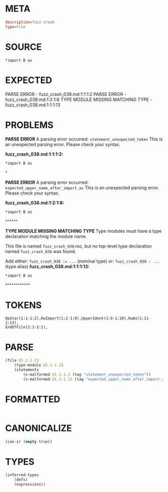 # META
~~~ini
description=fuzz crash
type=file
~~~
# SOURCE
~~~roc
*import B as
~~~
# EXPECTED
PARSE ERROR - fuzz_crash_038.md:1:1:1:2
PARSE ERROR - fuzz_crash_038.md:1:2:1:8
TYPE MODULE MISSING MATCHING TYPE - fuzz_crash_038.md:1:1:1:13
# PROBLEMS
**PARSE ERROR**
A parsing error occurred: `statement_unexpected_token`
This is an unexpected parsing error. Please check your syntax.

**fuzz_crash_038.md:1:1:1:2:**
```roc
*import B as
```
^


**PARSE ERROR**
A parsing error occurred: `expected_upper_name_after_import_as`
This is an unexpected parsing error. Please check your syntax.

**fuzz_crash_038.md:1:2:1:8:**
```roc
*import B as
```
 ^^^^^^


**TYPE MODULE MISSING MATCHING TYPE**
Type modules must have a type declaration matching the module name.

This file is named `fuzz_crash_038`.roc, but no top-level type declaration named `fuzz_crash_038` was found.

Add either:
`fuzz_crash_038 := ...` (nominal type)
or:
`fuzz_crash_038 : ...` (type alias)
**fuzz_crash_038.md:1:1:1:13:**
```roc
*import B as
```
^^^^^^^^^^^^


# TOKENS
~~~zig
OpStar(1:1-1:2),KwImport(1:2-1:8),UpperIdent(1:9-1:10),KwAs(1:11-1:13),
EndOfFile(2:1-2:1),
~~~
# PARSE
~~~clojure
(file @1.1-1.13
	(type-module @1.1-1.2)
	(statements
		(s-malformed @1.1-1.2 (tag "statement_unexpected_token"))
		(s-malformed @1.2-1.13 (tag "expected_upper_name_after_import_as"))))
~~~
# FORMATTED
~~~roc
~~~
# CANONICALIZE
~~~clojure
(can-ir (empty true))
~~~
# TYPES
~~~clojure
(inferred-types
	(defs)
	(expressions))
~~~
